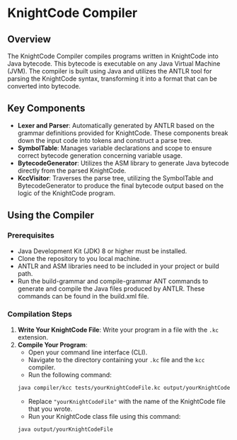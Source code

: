 # KnightCode Compiler

## Overview
The KnightCode Compiler compiles programs written in KnightCode into Java bytecode. This bytecode is executable on any Java Virtual Machine (JVM). The compiler is built using Java and utilizes the ANTLR tool for parsing the KnightCode syntax, transforming it into a format that can be converted into bytecode.

## Key Components
- **Lexer and Parser**: Automatically generated by ANTLR based on the grammar definitions provided for KnightCode. These components break down the input code into tokens and construct a parse tree.
- **SymbolTable**: Manages variable declarations and scope to ensure correct bytecode generation concerning variable usage.
- **BytecodeGenerator**: Utilizes the ASM library to generate Java bytecode directly from the parsed KnightCode.
- **KccVisitor**: Traverses the parse tree, utilizing the SymbolTable and BytecodeGenerator to produce the final bytecode output based on the logic of the KnightCode program.

## Using the Compiler

### Prerequisites
- Java Development Kit (JDK) 8 or higher must be installed.
- Clone the repository to you local machine.
- ANTLR and ASM libraries need to be included in your project or build path.
- Run the build-grammar and compile-grammar ANT commands to generate and compile the Java files produced by ANTLR. These commands can be found in the build.xml file.
### Compilation Steps
1. **Write Your KnightCode File**: Write your program in a file with the `.kc` extension.
2. **Compile Your Program**:
    - Open your command line interface (CLI).
    - Navigate to the directory containing your `.kc` file and the `kcc` compiler.
    - Run the following command:
    ```bash
    java compiler/kcc tests/yourKnightCodeFile.kc output/yourKnightCodeFile
    ```
    - Replace `"yourKnightCodeFile"` with the name of the KnightCode file that you wrote.
    - Run your KnightCode class file using this command:
    ```bash
    java output/yourKnightCodeFile
    ```
